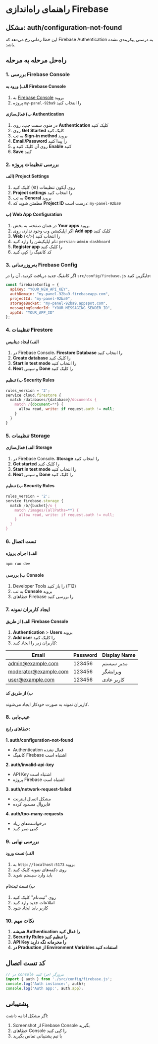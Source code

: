 # راهنمای راه‌اندازی Firebase

## مشکل: auth/configuration-not-found

این خطا زمانی رخ می‌دهد که Firebase Authentication به درستی پیکربندی نشده باشد.

## راه‌حل مرحله به مرحله

### 1. بررسی Firebase Console

#### الف) ورود به Firebase Console
1. به [Firebase Console](https://console.firebase.google.com) بروید
2. پروژه `my-panel-92ba9` را انتخاب کنید

#### ب) فعال‌سازی Authentication
1. در منوی سمت چپ، روی **Authentication** کلیک کنید
2. روی **Get Started** کلیک کنید
3. به تب **Sign-in method** بروید
4. **Email/Password** را پیدا کنید
5. روی آن کلیک کنید و **Enable** کنید
6. **Save** کنید

### 2. بررسی تنظیمات پروژه

#### الف) Project Settings
1. روی آیکون تنظیمات (⚙️) کلیک کنید
2. **Project settings** را انتخاب کنید
3. به تب **General** بروید
4. مطمئن شوید که **Project ID** درست است: `my-panel-92ba9`

#### ب) Web App Configuration
1. در همان صفحه، به بخش **Your apps** بروید
2. اگر اپلیکیشن وب وجود ندارد، روی **Add app** کلیک کنید
3. **Web** (</>) را انتخاب کنید
4. نام اپلیکیشن را وارد کنید: `persian-admin-dashboard`
5. **Register app** را کلیک کنید
6. کد کانفیگ را کپی کنید

### 3. به‌روزرسانی Firebase Config

اگر کانفیگ جدید دریافت کردید، آن را در `src/config/firebase.js` جایگزین کنید:

```javascript
const firebaseConfig = {
  apiKey: "YOUR_NEW_API_KEY",
  authDomain: "my-panel-92ba9.firebaseapp.com",
  projectId: "my-panel-92ba9",
  storageBucket: "my-panel-92ba9.appspot.com",
  messagingSenderId: "YOUR_MESSAGING_SENDER_ID",
  appId: "YOUR_APP_ID"
};
```

### 4. تنظیمات Firestore

#### الف) ایجاد دیتابیس
1. در Firebase Console، **Firestore Database** را انتخاب کنید
2. **Create database** را کلیک کنید
3. **Start in test mode** را انتخاب کنید
4. **Next** و سپس **Done** را کلیک کنید

#### ب) تنظیم Security Rules
```javascript
rules_version = '2';
service cloud.firestore {
  match /databases/{database}/documents {
    match /{document=**} {
      allow read, write: if request.auth != null;
    }
  }
}
```

### 5. تنظیمات Storage

#### الف) فعال‌سازی Storage
1. در Firebase Console، **Storage** را انتخاب کنید
2. **Get started** را کلیک کنید
3. **Start in test mode** را انتخاب کنید
4. **Next** و سپس **Done** را کلیک کنید

#### ب) تنظیم Security Rules
```javascript
rules_version = '2';
service firebase.storage {
  match /b/{bucket}/o {
    match /images/{allPaths=**} {
      allow read, write: if request.auth != null;
    }
  }
}
```

### 6. تست اتصال

#### الف) اجرای پروژه
```bash
npm run dev
```

#### ب) بررسی Console
1. Developer Tools را باز کنید (F12)
2. به تب **Console** بروید
3. خطاهای Firebase را بررسی کنید

### 7. ایجاد کاربران نمونه

#### الف) از طریق Firebase Console
1. **Authentication** > **Users** بروید
2. **Add user** را کلیک کنید
3. کاربران زیر را ایجاد کنید:

| Email | Password | Display Name |
|-------|----------|--------------|
| admin@example.com | 123456 | مدیر سیستم |
| moderator@example.com | 123456 | ویرایشگر |
| user@example.com | 123456 | کاربر عادی |

#### ب) از طریق کد
کاربران نمونه به صورت خودکار ایجاد می‌شوند.

### 8. عیب‌یابی

#### خطاهای رایج:

**1. auth/configuration-not-found**
- Authentication فعال نشده
- کانفیگ Firebase اشتباه است

**2. auth/invalid-api-key**
- API Key اشتباه است
- پروژه Firebase اشتباه است

**3. auth/network-request-failed**
- مشکل اتصال اینترنت
- فایروال مسدود کرده

**4. auth/too-many-requests**
- درخواست‌های زیاد
- کمی صبر کنید

### 9. بررسی نهایی

#### الف) تست ورود
1. به `http://localhost:5173` بروید
2. روی دکمه‌های نمونه کلیک کنید
3. باید وارد سیستم شوید

#### ب) تست ثبت‌نام
1. روی "ثبت‌نام" کلیک کنید
2. اطلاعات جدید وارد کنید
3. کاربر باید ایجاد شود

### 10. نکات مهم

1. **همیشه Authentication را فعال کنید**
2. **Security Rules را تنظیم کنید**
3. **API Key را محرمانه نگه دارید**
4. **در Production از Environment Variables استفاده کنید**

## کد تست اتصال

```javascript
// در console مرورگر اجرا کنید
import { auth } from './src/config/firebase.js';
console.log('Auth instance:', auth);
console.log('Auth app:', auth.app);
```

## پشتیبانی

اگر مشکل ادامه داشت:
1. Screenshot از Firebase Console بگیرید
2. خطاهای Console را کپی کنید
3. با تیم پشتیبانی تماس بگیرید
